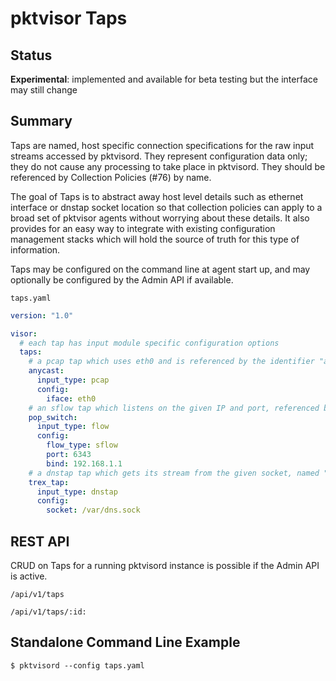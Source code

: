 # pktvisor Taps

## Status
**Experimental**: implemented and available for beta testing but the interface may still change

## Summary

Taps are named, host specific connection specifications for the raw input streams accessed by pktvisord. They represent
configuration data only; they do not cause any processing to take place in pktvisord. They should be referenced by
Collection Policies (#76) by name.

The goal of Taps is to abstract away host level details such as ethernet interface or dnstap socket location so that
collection policies can apply to a broad set of pktvisor agents without worrying about these details. It also provides
for an easy way to integrate with existing configuration management stacks which will hold the source of truth for this
type of information.

Taps may be configured on the command line at agent start up, and may optionally be configured by the Admin API if
available.

`taps.yaml`

```yaml
version: "1.0"

visor:
  # each tap has input module specific configuration options
  taps:
    # a pcap tap which uses eth0 and is referenced by the identifier "anycast"
    anycast:
      input_type: pcap
      config:
        iface: eth0
    # an sflow tap which listens on the given IP and port, referenced by the identifier "pop_switch"
    pop_switch:
      input_type: flow
      config:
        flow_type: sflow
        port: 6343
        bind: 192.168.1.1
    # a dnstap tap which gets its stream from the given socket, named "trex_tap"
    trex_tap:
      input_type: dnstap
      config:
        socket: /var/dns.sock
```

## REST API

CRUD on Taps for a running pktvisord instance is possible if the Admin API is active.

`/api/v1/taps`

`/api/v1/taps/:id:`

## Standalone Command Line Example

```shell
$ pktvisord --config taps.yaml
```
